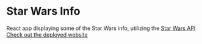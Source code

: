 # Star Wars Info

React app displaying some of the Star Wars info, utilizing the [Star Wars API](https://swapi.dev/documentation)\
[Check out the deployed website](https://swapi-lh.netlify.app)
